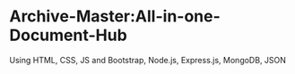 # Archive-Master:All-in-one-Document-Hub
Using HTML, CSS, JS and Bootstrap, Node.js, Express.js, MongoDB, JSON
